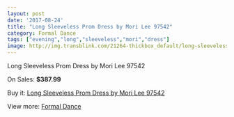 ```yaml
---
layout: post
date: '2017-08-24'
title: "Long Sleeveless Prom Dress by Mori Lee 97542"
category: Formal Dance
tags: ["evening","long","sleeveless","mori","dress"]
image: http://img.transblink.com/21264-thickbox_default/long-sleeveless-prom-dress-by-mori-lee-97542.jpg
---
```

Long Sleeveless Prom Dress by Mori Lee 97542

On Sales: **$387.99**
<a href="https://www.transblink.com/en/formal-dance/6742-long-sleeveless-prom-dress-by-mori-lee-97542.html"><amp-img layout="responsive" width="600" height="600" src="//img.transblink.com/21264-thickbox_default/long-sleeveless-prom-dress-by-mori-lee-97542.jpg" alt="Long Sleeveless Prom Dress by Mori Lee 97542 0" /></a>
<a href="https://www.transblink.com/en/formal-dance/6742-long-sleeveless-prom-dress-by-mori-lee-97542.html"><amp-img layout="responsive" width="600" height="600" src="//img.transblink.com/21267-thickbox_default/long-sleeveless-prom-dress-by-mori-lee-97542.jpg" alt="Long Sleeveless Prom Dress by Mori Lee 97542 1" /></a>
<a href="https://www.transblink.com/en/formal-dance/6742-long-sleeveless-prom-dress-by-mori-lee-97542.html"><amp-img layout="responsive" width="600" height="600" src="//img.transblink.com/21266-thickbox_default/long-sleeveless-prom-dress-by-mori-lee-97542.jpg" alt="Long Sleeveless Prom Dress by Mori Lee 97542 2" /></a>
<a href="https://www.transblink.com/en/formal-dance/6742-long-sleeveless-prom-dress-by-mori-lee-97542.html"><amp-img layout="responsive" width="600" height="600" src="//img.transblink.com/21265-thickbox_default/long-sleeveless-prom-dress-by-mori-lee-97542.jpg" alt="Long Sleeveless Prom Dress by Mori Lee 97542 3" /></a>

Buy it: [Long Sleeveless Prom Dress by Mori Lee 97542](https://www.transblink.com/en/formal-dance/6742-long-sleeveless-prom-dress-by-mori-lee-97542.html "Long Sleeveless Prom Dress by Mori Lee 97542")

View more: [Formal Dance](https://www.transblink.com/en/6-formal-dance "Formal Dance")